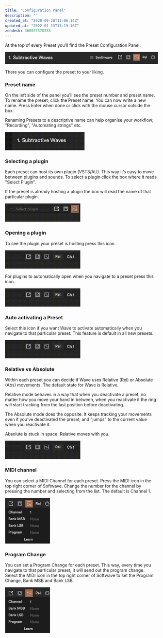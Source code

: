 ```yaml
---
title: "Configuration Panel"
description: ""
created_at: "2020-09-28T11:06:14Z"
updated_at: "2022-01-13T13:19:16Z"
zendesk: 360027570838
---
```


At the top of every Preset you'll find the Preset Configuration Panel.

![](../../../../assets/images/article_360013786038_image_0.png)

There you can configure the preset to your liking.

### Preset name

On the left side of the panel you'll see the preset number and preset name. To rename the preset; click the Preset name. You can now write a new name. Press Enter when done or click with the mouse cursor outside the box.

Renaming Presets to a descriptive name can help organise your workflow; "Recording", "Automating strings" etc.

![](../../../../assets/images/article_360013786038_image_1.gif)

### Selecting a plugin

Each preset can host its own plugin (VST3/AU). This way it’s easy to move between plugins and sounds. To select a plugin click the box where it reads "Select Plugin".

If the preset is already hosting a plugin the box will read the name of that particular plugin.

![](../../../../assets/images/article_360013786038_image_2.gif)

### Opening a plugin

To see the plugin your preset is hosting press this icon.

![](../../../../assets/images/article_360013786038_image_3.gif)

For plugins to automatically open when you navigate to a preset press this icon.

![](../../../../assets/images/article_360013786038_image_4.gif)

### Auto activating a Preset

Select this icon if you want Wave to activate automatically when you navigate to that particular preset. This feature is default in all new presets.

![](../../../../assets/images/article_360013786038_image_5.gif)

### Relative vs Absolute

Within each preset you can decide if Wave uses Relative (Rel) or Absolute (Abs) movements. The default state for Wave is Relative.

Relative mode behaves in a way that when you deactivate a preset, no matter how you move your hand in between, when you reactivate it the ring will start tracking from the last position before deactivating.

The Absolute mode does the opposite. It keeps tracking your movements even if you've deactivated the preset, and "jumps" to the current value when you reactivate it.

Absolute is stuck in space, Relative moves with you.

![](../../../../assets/images/article_360013786038_image_6.gif)

### MIDI channel

You can select a MIDI Channel for each preset. Press the MIDI icon in the top right corner of Softwave. Change the number for the channel by pressing the number and selecting from the list. The default is Channel 1.

![](../../../../assets/images/article_360013786038_image_7.png)

### Program Change

You can set a Program Change for each preset. This way, every time you navigate to that particular preset, it will send out the program change. Select the MIDI icon in the top right corner of Softwave to set the Program Change, Bank MSB and Bank LSB.

![](../../../../assets/images/article_360013786038_image_8.png)
